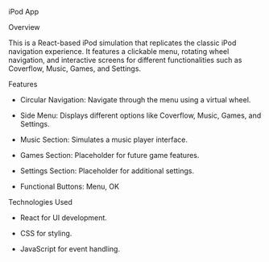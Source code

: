 iPod App

Overview

This is a React-based iPod simulation that replicates the classic iPod navigation experience. It features a clickable menu, rotating wheel navigation, and interactive screens for different functionalities such as Coverflow, Music, Games, and Settings.

Features

- Circular Navigation: Navigate through the menu using a virtual wheel.

- Side Menu: Displays different options like Coverflow, Music, Games, and Settings.

- Music Section: Simulates a music player interface.

- Games Section: Placeholder for future game features.

- Settings Section: Placeholder for additional settings.

- Functional Buttons: Menu, OK

Technologies Used

- React for UI development.

- CSS for styling.

- JavaScript for event handling.
